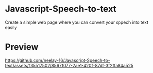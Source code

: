 # Javascript-Speech-to-text
Create a simple web page where you can convert your sppech into text easily

# Preview

https://github.com/neelay-16/Javascript-Speech-to-text/assets/135517502/8567f077-2ae1-420f-87df-3f2ffa84a525




